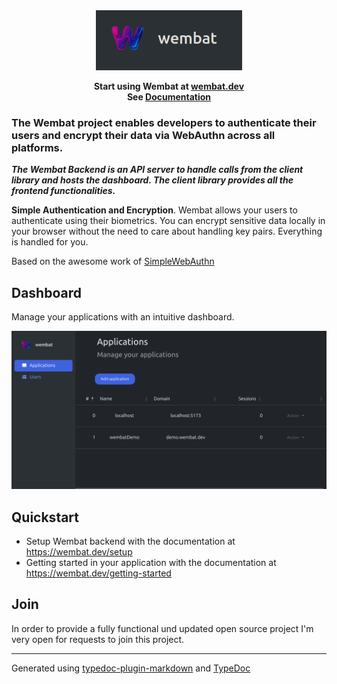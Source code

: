 <div align="center">
    <br/>
    <br/>
    <p align="center">
        <img width="234" src="/media/wembat_textlogo.png"/>
    </p>
</div>

<p align="center">
    <strong>
        Start using Wembat at <a href="https://wembat.dev">wembat.dev</a>
        <br/>
        See <a href="https://wembat.dev/introduction.html">Documentation</a>
        <br/>
    </strong>
</p>

### The Wembat project enables developers to authenticate their users and encrypt their data via WebAuthn across all platforms.

***The Wembat Backend is an API server to handle calls from the client library and hosts the dashboard. The client library provides all the frontend functionalities.***

**Simple Authentication and Encryption**.
Wembat allows your users to authenticate using their biometrics. You can encrypt sensitive data locally in your browser without the need to care about handling key pairs. Everything is handled for you.

Based on the awesome work of [SimpleWebAuthn](https://github.com/MasterKale/SimpleWebAuthn)

## Dashboard

Manage your applications with an intuitive dashboard.

![alt text](docs/dashboard.png)

## Quickstart

- Setup Wembat backend with the documentation at https://wembat.dev/setup
- Getting started in your application with the documentation at https://wembat.dev/getting-started

## Join

In order to provide a fully functional und updated open source project I'm very open for requests to join this project.

***

Generated using [typedoc-plugin-markdown](https://www.npmjs.com/package/typedoc-plugin-markdown) and [TypeDoc](https://typedoc.org/)
